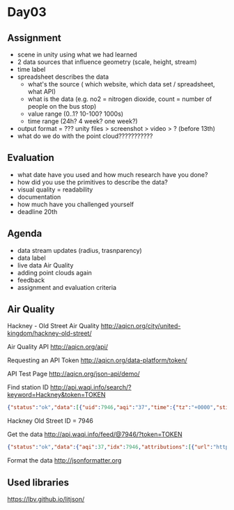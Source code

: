 # Day03

## Assignment
- scene in unity using what we had learned
- 2 data sources that influence geometry (scale, height, stream)
- time label
- spreadsheet describes the data 
  - what's the source ( which website, which data set / spreadsheet, what API)
  - what is the data (e.g. no2 = nitrogen dioxide, count = number of people on the bus stop)
  - value range (0..1? 10-100? 1000s)
  - time range (24h? 4 week? one week?)
- output format = ??? unity files > screenshot > video > ? (before 13th)
- what do we do with the point cloud???????????

## Evaluation
- what date have you used and how much research have you done?
- how did you use the primitives to describe the data?
- visual quality = readability
- documentation
- how much have you challenged yourself
- deadline 20th

## Agenda

- data stream updates (radius, trasnparency)
- data label
- live data Air Quality
- adding point clouds again
- feedback
- assignment and evaluation criteria

## Air Quality

Hackney - Old Street Air Quality
http://aqicn.org/city/united-kingdom/hackney-old-street/

Air Quality API
http://aqicn.org/api/

Requesting an API Token
http://aqicn.org/data-platform/token/

API Test Page
http://aqicn.org/json-api/demo/

Find station ID
http://api.waqi.info/search/?keyword=Hackney&token=TOKEN

```json
{"status":"ok","data":[{"uid":7946,"aqi":"37","time":{"tz":"+0000","stime":"2017-02-24 06:00:00","vtime":1487916000},"station":{"name":"Hackney - Old Street, United Kingdom","geo":[51.526454,-0.08491],"url":"united-kingdom/hackney-old-street"}}]}
```

Hackney Old Street ID = 7946

Get the data
http://api.waqi.info/feed/@7946/?token=TOKEN

```json
{"status":"ok","data":{"aqi":37,"idx":7946,"attributions":[{"url":"http://uk-air.defra.gov.uk/","name":"UK-AIR, air quality information resource - Defra, UK"},{"url":"http://londonair.org.uk/","name":"London Air Quality Network - Environmental Research Group, King's College London"}],"city":{"geo":[51.526454,-0.08491],"name":"Hackney - Old Street","url":"http://aqicn.org/city/united-kingdom/hackney-old-street/"},"dominentpol":"pm25","iaqi":{"co":{"v":0.1},"h":{"v":80},"no2":{"v":27.3},"o3":{"v":4.4},"p":{"v":1014},"pm10":{"v":12},"pm25":{"v":37},"so2":{"v":0.2},"t":{"v":2.55}},"time":{"s":"2017-02-24 06:00:00","tz":"+00:00","v":1487916000}}}
```

Format the data
http://jsonformatter.org

## Used libraries

https://lbv.github.io/litjson/
